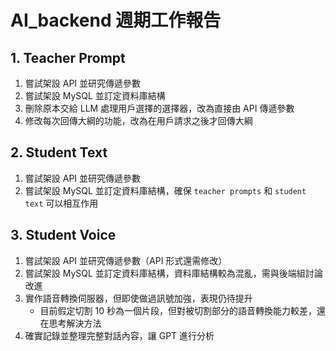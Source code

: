 # AI_backend 週期工作報告

## 1. Teacher Prompt
1. 嘗試架設 API 並研究傳遞參數
2. 嘗試架設 MySQL 並訂定資料庫結構
3. 刪除原本交給 LLM 處理用戶選擇的選擇器，改為直接由 API 傳遞參數
4. 修改每次回傳大綱的功能，改為在用戶請求之後才回傳大綱

## 2. Student Text
1. 嘗試架設 API 並研究傳遞參數
2. 嘗試架設 MySQL 並訂定資料庫結構，確保 `teacher prompts` 和 `student text` 可以相互作用

## 3. Student Voice
1. 嘗試架設 API 並研究傳遞參數（API 形式還需修改）
2. 嘗試架設 MySQL 並訂定資料庫結構，資料庫結構較為混亂，需與後端組討論改進
3. 實作語音轉換伺服器，但即使做過訊號加強，表現仍待提升
   - 目前假定切割 10 秒為一個片段，但對被切割部分的語音轉換能力較差，還在思考解決方法
4. 確實記錄並整理完整對話內容，讓 GPT 進行分析
